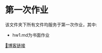 # 第一次作业

该文件夹下所有文件均服务于第一次作业，其中:
- hw1.md为书面作业

[🔗博客链接](https://www.yuque.com/pijiuwujializijun/acorbw/ug738h)
